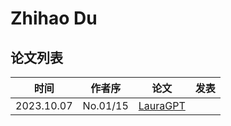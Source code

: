 # Zhihao Du


## 论文列表

| 时间 | 作者序 | 论文 | 发表 |
|:-:|:-:|---|---|
| 2023.10.07 | No.01/15 | [LauraGPT](../Models/Speech_LLM/2023.10.07_LauraGPT.md) |